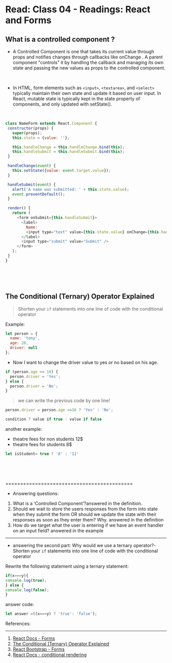 # Read: Class 04 - Readings: React and Forms

## What is a controlled component ?
 - A Controlled Component is one that takes its current value through props and notifies changes through callbacks like onChange . A parent component "controls" it by handling the callback and managing its own state and passing the new values as props to the controlled component.

<p>&nbsp;</p>

 - In HTML, form elements such as `<input>`, `<textarea>`, and `<select>` typically maintain their own state and update it based on user input. In React, mutable state is typically kept in the state property of components, and only updated with setState().

<p>&nbsp;</p>

 ```js 
 class NameForm extends React.Component {
  constructor(props) {
    super(props);
    this.state = {value: ''};

    this.handleChange = this.handleChange.bind(this);
    this.handleSubmit = this.handleSubmit.bind(this);
  }

  handleChange(event) {
    this.setState({value: event.target.value});
  }

  handleSubmit(event) {
    alert('A name was submitted: ' + this.state.value);
    event.preventDefault();
  }

  render() {
    return (
      <form onSubmit={this.handleSubmit}>
        <label>
          Name:
          <input type="text" value={this.state.value} onChange={this.handleChange} />
        </label>
        <input type="submit" value="Submit" />
      </form>
    );
  }
}

```
<p>&nbsp;</p>
<p>&nbsp;</p>

## The Conditional (Ternary) Operator Explained

> Shorten your `if` statements into one line of code with the conditional operator

Example: 
```js 
let person = {
  name: 'tony',
  age: 20,
  driver: null
};
```
- Now I want to  change the driver value to yes or no based on  his age.

```js
if (person.age >= 16) {
  person.driver = 'Yes';
} else {
  person.driver = 'No';
}
```

> we can write the previous code by one line!
```js
person.driver = person.age >=16 ? 'Yes' : 'No';
```

```js
condition ? value if true : value if false
```

another example:
- theatre fees for non students 12$
- theatre fees for students 8$

```js
let isStudent= true ? '8' : '12'
```
<p>&nbsp;</p>
<p>&nbsp;</p>
===========================================

- Answering questions:
1. What is a ‘Controlled Component’?answered in the definition.
2. Should we wait to store the users responses from the form into state when they submit the form OR should we update the state with their responses as soon as they enter them? Why. answered in the definition
3. How do we target what the user is entering if we have an event handler on an input field? answered in the example
-----------------------------------------------------------

- answering the second part:
Why would we use a ternary operator?- Shorten your `if` statements into one line of code with the conditional operator

Rewrite the following statement using a ternary statement:

  ```js 
  if(x===y){
 console.log(true);
  } else {
 console.log(false);
  }
```
answer code: 

```js
let answer =((x===y) ? 'true': 'false');
```





References:

---
1. [React Docs - Forms](https://reactjs.org/docs/forms.html)
2. [The Conditional (Ternary) Operator Explained](https://codeburst.io/javascript-the-conditional-ternary-operator-explained-cac7218beeff)
3. [React Bootstrap - Forms](https://react-bootstrap.github.io/components/forms/)
4. [React Docs - conditional rendering](https://reactjs.org/docs/conditional-rendering.html)

